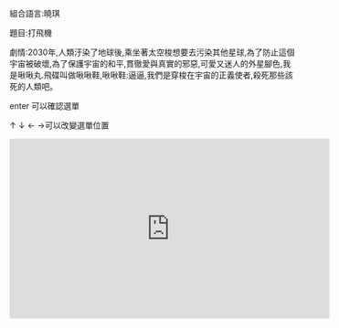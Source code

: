 組合語言:曉琪

題目:打飛機

劇情:2030年,人類汙染了地球後,乘坐著太空梭想要去污染其他星球,為了防止這個宇宙被破壞,為了保護宇宙的和平,貫徹愛與真實的邪惡,可愛又迷人的外星腳色,我是啾啾丸.飛碟叫做啾啾鞋,啾啾鞋:逼逼,我們是穿梭在宇宙的正義使者,殺死那些該死的人類吧。


enter 可以確認選單

↑ ↓ ← →可以改變選單位置

<iframe width="560" height="315" src="https://www.youtube.com/embed/9Yu3nBAM6Pc" frameborder="0" allow="accelerometer; autoplay; clipboard-write; encrypted-media; gyroscope; picture-in-picture" allowfullscreen></iframe>
